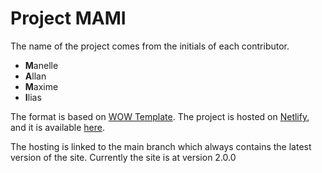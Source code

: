 # Project MAMI

The name of the project comes from the initials of each contributor.

- **M**anelle
- **A**llan
- **M**axime
- **I**lias 

The format is based on [WOW Template](https://github.com/toidicode/template/tree/master/34-wow).
The project is hosted on [Netlify](https://www.netlify.com/), and it is available [here](https://unrivaled-taffy-f00985.netlify.app/).

The hosting is linked to the main branch which always contains the latest version of the site.
Currently the site is at version 2.0.0